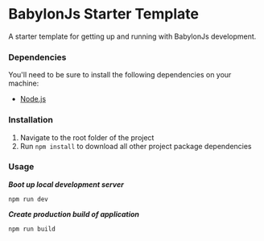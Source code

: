 # BabylonJs Starter Template

A starter template for getting up and running with BabylonJs development.

### Dependencies

You'll need to be sure to install the following dependencies on your machine:

- [Node.js](https://nodejs.org/en/)

### Installation

1. Navigate to the root folder of the project
2. Run `npm install` to download all other project package dependencies

### Usage

***Boot up local development server***

```npm run dev```

***Create production build of application***

```npm run build```
